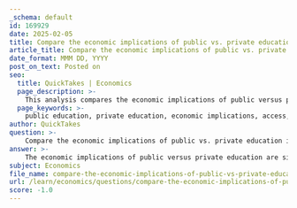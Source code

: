 ```yaml
---
_schema: default
id: 169929
date: 2025-02-05
title: Compare the economic implications of public vs. private education in terms of access and equity.
article_title: Compare the economic implications of public vs. private education in terms of access and equity.
date_format: MMM DD, YYYY
post_on_text: Posted on
seo:
  title: QuickTakes | Economics
  page_description: >-
    This analysis compares the economic implications of public versus private education, focusing on access and equity issues caused by funding mechanisms, socioeconomic disparities, and the resulting educational outcomes.
  page_keywords: >-
    public education, private education, economic implications, access, equity, funding, socioeconomic status, educational quality, disparity, inclusivity, opportunity cost, social stratification, specialized programs, tuition fees, resource allocation
author: QuickTakes
question: >-
    Compare the economic implications of public vs. private education in terms of access and equity.
answer: >-
    The economic implications of public versus private education are significant, particularly in terms of access and equity. Here’s a detailed comparison based on the gathered information:\n\n### Public Education\n1. **Funding and Accessibility**:\n   - Public education is funded through taxes, which means it is designed to be accessible to all students, regardless of their socioeconomic status. This universal access aims to provide a basic level of education to every child, promoting equity in educational opportunities.\n   - However, the quality of public education can vary significantly based on local funding levels, which are often tied to property taxes. This can lead to disparities in educational quality between affluent and less affluent areas.\n\n2. **Equity Considerations**:\n   - Public schools are mandated to accept all students, which theoretically promotes inclusivity. However, in practice, issues such as overcrowding, underfunding, and varying levels of resources can hinder equitable access to quality education.\n   - Special programs and support services may be limited in underfunded public schools, affecting students with diverse needs.\n\n### Private Education\n1. **Funding and Accessibility**:\n   - Private education is funded through tuition paid by families and private donations. This funding model can lead to higher quality facilities and resources, but it also creates barriers to access for lower-income families.\n   - As a result, private schools may be perceived as offering superior education, but they often cater to a more exclusive demographic, limiting access based on financial capability.\n\n2. **Equity Considerations**:\n   - Private schools can offer specialized programs and smaller class sizes, which may enhance educational outcomes for those who can afford them. However, this exclusivity raises concerns about equity, as not all students have the same opportunities to attend these institutions.\n   - The existence of private education can exacerbate social stratification, as families with greater economic power can afford better educational options, leaving disadvantaged groups with fewer choices.\n\n### Economic Implications\n- **Opportunity Cost**: Families must weigh the opportunity costs associated with choosing between public and private education. For instance, the financial burden of private tuition may limit other investments, such as savings or home ownership.\n- **Marginal Thinking**: Parents may consider the marginal benefits of private education (e.g., better college preparation, networking opportunities) against the marginal costs (tuition fees, transportation).\n- **Incentives**: The structure of public versus private education creates different incentives for families. Public education aims to provide a baseline of education for all, while private education incentivizes families to invest in their children's education for potentially better outcomes.\n\n### Conclusion\nIn summary, public education aims to provide equitable access to education for all students, but it faces challenges related to funding disparities and resource allocation. Private education, while often offering higher quality and specialized programs, can create inequities by limiting access based on financial means. The economic implications of these systems highlight the importance of considering both access and equity in educational policy discussions.
subject: Economics
file_name: compare-the-economic-implications-of-public-vs-private-education-in-terms-of-access-and-equity.md
url: /learn/economics/questions/compare-the-economic-implications-of-public-vs-private-education-in-terms-of-access-and-equity
score: -1.0
---
```


&nbsp;